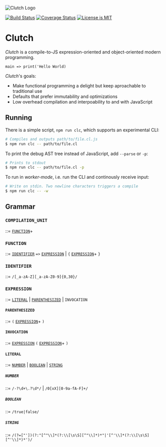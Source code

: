 ![Clutch Logo](https://user-images.githubusercontent.com/168174/45592313-6d608680-b91e-11e8-8edd-f12ee6e74824.png)

[![Build Status](https://travis-ci.org/clutchlang/clutchlang.svg?branch=master)][1]
[![Coverage Status](https://coveralls.io/repos/github/clutchlang/clutchlang/badge.svg?branch=master)][2]
[![License is MIT](https://img.shields.io/github/license/mashape/apistatus.svg)][3]

[1]: https://travis-ci.org/clutchlang/clutchlang
[2]: https://coveralls.io/github/clutchlang/clutchlang?branch=master
[3]: https://choosealicense.com/licenses/mit/

# Clutch

_Clutch_ is a compile-to-JS expression-oriented and object-oriented modern programming.

```
main => print('Hello World)
```

_Clutch_'s goals:

* Make functional programming a delight but keep aproachable to traditional use
* Defaults that prefer immutability and optimizations
* Low overhead compilation and interpoability to and with JavaScript

## Running

There is a simple script, `npm run clc`, which supports an experimental CLI:

```bash
# Compiles and outputs path/to/file.cl.js
$ npm run clc -- path/to/file.cl
```

To print the debug AST tree instead of JavaScript, add `--parse` or `-p`:

```bash
# Prints to stdout
$ npm run clc -- path/to/file.cl -p
```

To run in _worker-mode_, i.e. run the CLI and continously receive input:

```bash
# Write on stdin. Two newline characters triggers a compile
$ npm run clc -- -w
```

## Grammar

### `COMPILATION_UNIT`

::= [`FUNCTION`](#function)+

### `FUNCTION`

::= 
 [`IDENTIFIER`](#identifier) `=>`
 [`EXPRESSION`](#expression) | `{` [`EXPRESSION`](#expression)+ `}`

### `IDENTIFIER`

::= `/[_a-zA-Z][_a-zA-Z0-9]{0,30}/`

### `EXPRESSION`

::= 
  [`LITERAL`](#literal) |
  [`PARENTHESIZED`](#parenthesized) |
 `INVOCATION`

#### `PARENTHESIZED`

::=
  `(` [`EXPRESSION`](#expression)+ `)`

#### `INVOCATION`

::=
 [`EXPRESSION`](#expression) `(` [`EXPRESSION`](#expression)+ `)`

#### `LITERAL`

::=
 [`NUMBER`](#number) |
 [`BOOLEAN`](#boolean) |
 [`STRING`](#string)

##### `NUMBER`

::= `/-?\d+\.?\d*/` | `/0[xX][0-9a-fA-F]+/`

##### `BOOLEAN`

::= `/true|false/`

##### `STRING`

::= `/(?=["'])(?:"[^"\\]*(?:\\[\s\S][^"\\]*)*"|'[^'\\]*(?:\\[\s\S][^'\\]*)*')/`
